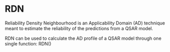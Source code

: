# RDN
Reliability Density Neighbourhood is an Applicability Domain (AD) technique meant to estimate the reliability of the predictions from a QSAR model.

RDN can be used to calculate the AD profile of a QSAR model through one single function: RDN()

